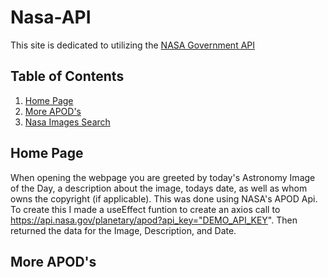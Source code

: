 # Nasa-API

This site is dedicated to utilizing the [NASA Government API](https://https://api.nasa.gov/)

## Table of Contents
1. [Home Page](#home_page)
2. [More APOD's](#more_apods)
3. [Nasa Images Search](#nasa_images_search)

## Home Page <a name="home_page"></a>
When opening the webpage you are greeted by today's Astronomy Image of the Day, a description about the image, todays date, as well as whom owns the copyright (if applicable). This was done using NASA's APOD Api. To create this I made a useEffect funtion to create an axios call to https://api.nasa.gov/planetary/apod?api_key="DEMO_API_KEY". Then returned the data for the Image, Description, and Date.

## More APOD's <a name="more_apods"></a>